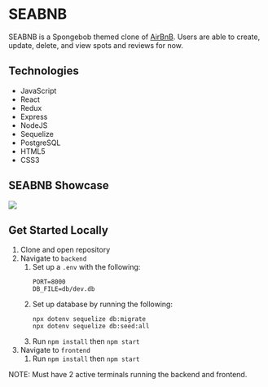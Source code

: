 # SEABNB

SEABNB is a Spongebob themed clone of [AirBnB](https://www.airbnb.com/). Users are able to create, update, delete, and view spots and reviews for now.

## Technologies
- JavaScript
- React
- Redux
- Express
- NodeJS
- Sequelize
- PostgreSQL
- HTML5
- CSS3
## SEABNB Showcase
![](https://i.imgur.com/1wwBpdh.png)

## Get Started Locally
1. Clone and open repository
2. Navigate to `backend`
   1. Set up a `.env` with the following:
      ```
      PORT=8000 
      DB_FILE=db/dev.db
      ```
   2. Set up database by running the following:
      ```
      npx dotenv sequelize db:migrate
      npx dotenv sequelize db:seed:all
      ```  
   3. Run `npm install` then `npm start`
3. Navigate to `frontend`
   1. Run `npm install` then `npm start`

NOTE: Must have 2 active terminals running the backend and frontend.

